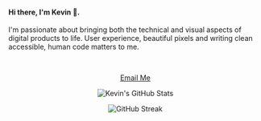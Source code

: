 <h4 align="left">Hi there, I'm Kevin 👋.</h4>
<p>I'm passionate about bringing both the technical and visual aspects of digital products to life. User experience, beautiful pixels and writing clean accessible, human code matters to me.
</p>
<br>
<div align="center">

[Email Me](mailto:kevdevcodes@gmail.com)
</div>

<div class="stats" align="center">

![Kevin's GitHub Stats](https://github-readme-stats.vercel.app/api?username=kevinokello&hide=stars&count_private=true&show_icons=true&theme=algolia&border_radius=20)

![GitHub Streak](https://streak-stats.demolab.com?user=kevinokello&count_private=true&theme=algolia&border_radius=20)
</div>
<br>
<br>

